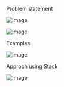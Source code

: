 Problem statement

![image](https://user-images.githubusercontent.com/107335905/173861134-eb448ffa-b7f2-4326-aedc-feecf82d8ca3.png)

![image](https://user-images.githubusercontent.com/107335905/173861212-be03cb3f-f903-4fa6-9bbb-9342cd9eafed.png)

Examples

![image](https://user-images.githubusercontent.com/107335905/173860966-1c433e17-b313-450f-9560-bd4e5588a4a4.png)

Approch using Stack 

![image](https://user-images.githubusercontent.com/107335905/173860748-4acb5560-5362-429f-ab6d-bd6b59359976.png)

